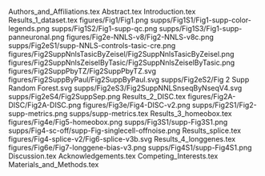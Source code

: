 Authors_and_Affiliations.tex
Abstract.tex
Introduction.tex
Results_1_dataset.tex
figures/Fig1/Fig1.png
supps/Fig1S1/Fig1-supp-color-legends.png
supps/Fig1S2/Fig1-supp-qc.png
supps/Fig1S3/Fig1-supp-panneuronal.png
figures/Fig2e-NNLS-v8/Fig2-NNLS-v8c.png
supps/Fig2eS1/supp-NNLS-controls-tasic-cre.png
figures/Fig2SuppNnlsTasicByZeisel/Fig2SuppNnlsTasicByZeisel.png
figures/Fig2SuppNnlsZeiselByTasic/Fig2SuppNnlsZeiselByTasic.png
figures/Fig2SuppPbyTZ/Fig2SuppPbyTZ.svg
figures/Fig2SuppByPaul/Fig2SuppByPaul.svg
supps/Fig2eS2/Fig 2 Supp Random Forest.svg
supps/Fig2eS3/Fig2SuppNNLSnseqByNseqV4.svg
supps/Fig2eS4/Fig2SuppSep.png
Results_2_DISC.tex
figures/Fig2A-DISC/Fig2A-DISC.png
figures/Fig3e/Fig4-DISC-v2.png
supps/Fig2S1/Fig2-supp-metrics.png
supps/supp-metrics.tex
Results_3_homeobox.tex
figures/Fig4e/Fig5-homeobox.png
supps/Fig3S1/supp-Fig3S1.png
supps/Fig4-sc-off/supp-Fig-singlecell-offnoise.png
Results_splice.tex
figures/Fig4-splice-v2/Fig6-splice-v3b.svg
Results_4_longgenes.tex
figures/Fig6e/Fig7-longgene-bias-v3.png
supps/Fig4S1/supp-Fig4S1.png
Discussion.tex
Acknowledgements.tex
Competing_Interests.tex
Materials_and_Methods.tex